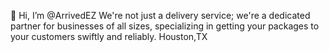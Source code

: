 👋 Hi, I’m @ArrivedEZ
We're not just a delivery service; we're a dedicated partner for businesses of all sizes, specializing in getting your packages to your customers swiftly and reliably.
Houston,TX
